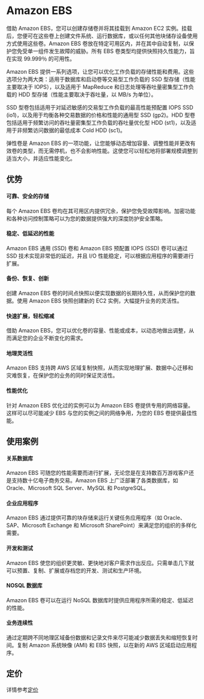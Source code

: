 # Amazon EBS
借助 Amazon EBS，您可以创建存储卷并将其挂载到 Amazon EC2 实例。挂载后，您便可在这些卷上创建文件系统、运行数据库，或以任何其他块储存设备使用方式使用这些卷。Amazon EBS 卷放在特定可用区内，并在其中自动复制，以保护您免受单一组件发生故障的威胁。所有 EBS 卷类型均提供快照持久性能力，旨在实现 99.999％ 的可用性。

Amazon EBS 提供一系列选项，让您可以优化工作负载的存储性能和费用。这些选项分为两大类：适用于数据库和启动卷等交易型工作负载的 SSD 型存储（性能主要取决于 IOPS），以及适用于 MapReduce 和日志处理等吞吐量密集型工作负载的 HDD 型存储（性能主要取决于吞吐量，以 MB/s 为单位）。

SSD 型卷包括适用于对延迟敏感的交易型工作负载的最高性能预配置 IOPS SSD (io1)，以及用于均衡各种交易数据的价格和性能的通用型 SSD (gp2)。HDD 型卷包括适用于频繁访问的吞吐量密集型工作负载的吞吐量优化型 HDD (st1)，以及适用于非频繁访问数据的最低成本 Cold HDD (sc1)。

弹性卷是 Amazon EBS 的一项功能，让您能够动态增加容量、调整性能并更改有效卷的类型，而无需停机，也不会影响性能。这使您可以轻松地将部署规模调整到适当大小，并适应性能变化。
## 优势
#### 可靠、安全的存储
每个 Amazon EBS 卷均在其可用区内提供冗余，保护您免受故障影响。加密功能和各种访问控制策略可以为您的数据提供强大的深度防护安全策略。
#### 稳定、低延迟的性能
Amazon EBS 通用 (SSD) 卷和 Amazon EBS 预配置 IOPS (SSD) 卷可以通过 SSD 技术实现非常低的延迟，并且 I/O 性能稳定，可以根据应用程序的需要进行扩展。
#### 备份、恢复、创新
创建 Amazon EBS 卷的时间点快照以便实现数据的长期持久性，从而保护您的数据。使用 Amazon EBS 快照创建新的 EC2 实例，大幅提升业务的灵活性。
#### 快速扩展，轻松缩减
借助 Amazon EBS，您可以优化卷的容量、性能或成本，以动态地做出调整，从而满足您的企业不断变化的需求。
#### 地理灵活性
Amazon EBS 支持跨 AWS 区域复制快照，从而实现地理扩展、数据中心迁移和灾难恢复，在保护您的业务的同时保证灵活性。
#### 性能优化
针对 Amazon EBS 优化过的实例可以为 Amazon EBS 卷提供专用的网络容量。这样可以尽可能减少 EBS 与您的实例之间的网络争用，为您的 EBS 卷提供最佳性能。
## 使用案例
#### 关系数据库
Amazon EBS 可随您的性能需要而进行扩展，无论您是在支持数百万游戏客户还是支持数十亿电子商务交易。Amazon EBS 上广泛部署了各类数据库，如 Oracle、Microsoft SQL Server、MySQL 和 PostgreSQL。
#### 企业应用程序
Amazon EBS 通过提供可靠的块存储来运行关键任务应用程序（如 Oracle、SAP、Microsoft Exchange 和 Microsoft SharePoint）来满足您的组织的多样化需要。
#### 开发和测试
Amazon EBS 使您的组织更灵敏、更快地对客户需求作出反应。只需单击几下就可以预置、复制、扩展或存档您的开发、测试和生产环境。
#### NOSQL 数据库
Amazon EBS 卷可以在运行 NoSQL 数据库时提供应用程序所需的稳定、低延迟的性能。
#### 业务连续性
通过定期跨不同地理区域备份数据和记录文件来尽可能减少数据丢失和缩短恢复时间。复制 Amazon 系统映像 (AMI) 和 EBS 快照，以在新的 AWS 区域启动应用程序。
## 定价
详情参考[定价](https://aws.amazon.com/cn/ebs/pricing/?nc=sn&loc=3)